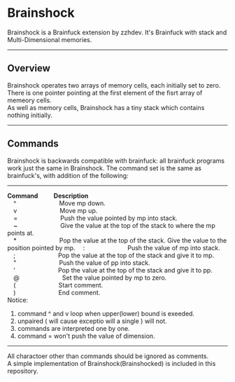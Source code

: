 # Brainshock

Brainshock is a Brainfuck extension by zzhdev. It's Brainfuck with stack and Multi-Dimensional memories.  
***

## Overview

Brainshock operates two arrays of memory cells, each initially set to zero. There is one pointer pointing at the first element of the fisrt array of memeory cells.  
As well as memory cells, Brainshock has a tiny stack which contains nothing initially.
***

## Commands

Brainshock is backwards compatible with brainfuck: all brainfuck programs work just the same in Brainshock. The command set is the same as brainfuck's, with addition of the following:  
***
**Command** &emsp;&emsp; **Description**  
&emsp;^&emsp;&emsp;&emsp;&emsp;&emsp;&emsp;&emsp;Move mp down.  
&emsp;v&emsp;&emsp;&emsp;&emsp;&emsp;&emsp;&emsp;Move mp up.  
&emsp;=&emsp;&emsp;&emsp;&emsp;&emsp;&emsp;&emsp;Push the value pointed by mp into stack.  
&emsp;~&emsp;&emsp;&emsp;&emsp;&emsp;&emsp;&emsp;Give the value at the top of the stack to where the mp points at.  
&emsp;*&emsp;&emsp;&emsp;&emsp;&emsp;&emsp;&emsp;Pop the value at the top of the stack. Give the value to the position pointed by mp.
&emsp;:&emsp;&emsp;&emsp;&emsp;&emsp;&emsp;&emsp;Push the value of mp into stack.  
&emsp;;&emsp;&emsp;&emsp;&emsp;&emsp;&emsp;&emsp;Pop the value at the top of the stack and give it to mp.  
&emsp;"&emsp;&emsp;&emsp;&emsp;&emsp;&emsp;&emsp;Push the value of pp into stack.  
&emsp;'&emsp;&emsp;&emsp;&emsp;&emsp;&emsp;&emsp;Pop the value at the top of the stack and give it to pp.  
&emsp;@&emsp;&emsp;&emsp;&emsp;&emsp;&emsp;&emsp;Set the value pointed by mp to zero.  
&emsp;(&emsp;&emsp;&emsp;&emsp;&emsp;&emsp;&emsp;Start comment.  
&emsp;)&emsp;&emsp;&emsp;&emsp;&emsp;&emsp;&emsp;End comment.  
Notice:  

1. command ^ and v loop when upper(lower) bound is exeeded.
2. unpaired ( will cause exceptio will a single ) will not.
3. commands are interpreted one by one.
4. command = won't push the value of dimension.  

***
All charactoer other than commands should be ignored as comments.  
A simple implementation of Brainshock(Brainshocked) is included in this repository.
